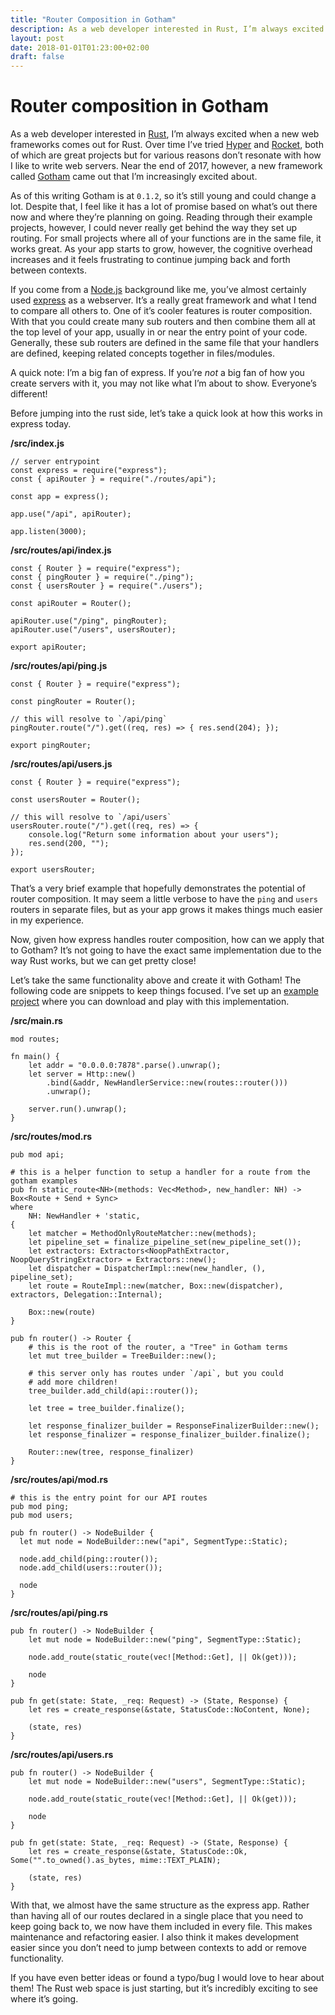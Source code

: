 ```yaml
---
title: "Router Composition in Gotham"
description: As a web developer interested in Rust, I’m always excited when new web frameworks come out for Rust. Over time I’ve tried Hyper and Rocket, both of which are great projects but for various reasons don’t resonate with how I like to write web servers. Near the end of 2017, however, a new framework called Gotham came out that I’m increasingly excited about.
layout: post
date: 2018-01-01T01:23:00+02:00
draft: false
---
```


# Router composition in Gotham

As a web developer interested in [Rust](https://rust-lang.org), I’m always excited when a new web frameworks comes out for Rust. Over time I’ve tried [Hyper](https://hyper.rs) and [Rocket](https://rocket.rs), both of which are great projects but for various reasons don’t resonate with how I like to write web servers. Near the end of 2017, however, a new framework called [Gotham](https://gotham.rs) came out that I’m increasingly excited about.

As of this writing Gotham is at `0.1.2`, so it’s still young and could change a lot. Despite that, I feel like it has a lot of promise based on what’s out there now and where they’re planning on going. Reading through their example projects, however, I could never really get behind the way they set up routing. For small projects where all of your functions are in the same file, it works great. As your app starts to grow, however, the cognitive overhead increases and it feels frustrating to continue jumping back and forth between contexts.

If you come from a [Node.js](https://nodejs.org) background like me, you’ve almost certainly used [express](https://expressjs.com) as a webserver. It’s a really great framework and what I tend to compare all others to. One of it’s cooler features is router composition. With that you could create many sub routers and then combine them all at the top level of your app, usually in or near the entry point of your code. Generally, these sub routers are defined in the same file that your handlers are defined, keeping related concepts together in files/modules.

A quick note: I’m a big fan of express. If you’re _not_ a big fan of how you create servers with it, you may not like what I’m about to show. Everyone’s different!

Before jumping into the rust side, let’s take a quick look at how this works in express today.

**/src/index.js**

```
// server entrypoint
const express = require("express");
const { apiRouter } = require("./routes/api");

const app = express();

app.use("/api", apiRouter);

app.listen(3000);
```

**/src/routes/api/index.js**

```
const { Router } = require("express");
const { pingRouter } = require("./ping");
const { usersRouter } = require("./users");

const apiRouter = Router();

apiRouter.use("/ping", pingRouter);
apiRouter.use("/users", usersRouter);

export apiRouter;
```

**/src/routes/api/ping.js**

```
const { Router } = require("express");

const pingRouter = Router();

// this will resolve to `/api/ping`
pingRouter.route("/").get((req, res) => { res.send(204); });

export pingRouter;
```

**/src/routes/api/users.js**

```
const { Router } = require("express");

const usersRouter = Router();

// this will resolve to `/api/users`
usersRouter.route("/").get((req, res) => {
    console.log("Return some information about your users");
    res.send(200, "");
});

export usersRouter;
```

That’s a very brief example that hopefully demonstrates the potential of router composition. It may seem a little verbose to have the `ping` and `users` routers in separate files, but as your app grows it makes things much easier in my experience.

Now, given how express handles router composition, how can we apply that to Gotham? It’s not going to have the exact same implementation due to the way Rust works, but we can get pretty close!

Let’s take the same functionality above and create it with Gotham! The following code are snippets to keep things focused. I’ve set up an [example project](https://github.com/mike-engel/gotham-router-composition) where you can download and play with this implementation.

**/src/main.rs**

```
mod routes;

fn main() {
    let addr = "0.0.0.0:7878".parse().unwrap();
    let server = Http::new()
        .bind(&addr, NewHandlerService::new(routes::router()))
        .unwrap();

    server.run().unwrap();
}
```

**/src/routes/mod.rs**

```
pub mod api;

# this is a helper function to setup a handler for a route from the gotham examples
pub fn static_route<NH>(methods: Vec<Method>, new_handler: NH) -> Box<Route + Send + Sync>
where
    NH: NewHandler + 'static,
{
    let matcher = MethodOnlyRouteMatcher::new(methods);
    let pipeline_set = finalize_pipeline_set(new_pipeline_set());
    let extractors: Extractors<NoopPathExtractor, NoopQueryStringExtractor> = Extractors::new();
    let dispatcher = DispatcherImpl::new(new_handler, (), pipeline_set);
    let route = RouteImpl::new(matcher, Box::new(dispatcher), extractors, Delegation::Internal);

    Box::new(route)
}

pub fn router() -> Router {
    # this is the root of the router, a "Tree" in Gotham terms
    let mut tree_builder = TreeBuilder::new();

    # this server only has routes under `/api`, but you could
    # add more children!
    tree_builder.add_child(api::router());

    let tree = tree_builder.finalize();

    let response_finalizer_builder = ResponseFinalizerBuilder::new();
    let response_finalizer = response_finalizer_builder.finalize();

    Router::new(tree, response_finalizer)
}
```

**/src/routes/api/mod.rs**

```
# this is the entry point for our API routes
pub mod ping;
pub mod users;

pub fn router() -> NodeBuilder {
  let mut node = NodeBuilder::new("api", SegmentType::Static);

  node.add_child(ping::router());
  node.add_child(users::router());

  node
}
```

**/src/routes/api/ping.rs**

```
pub fn router() -> NodeBuilder {
    let mut node = NodeBuilder::new("ping", SegmentType::Static);

    node.add_route(static_route(vec![Method::Get], || Ok(get)));

    node
}

pub fn get(state: State, _req: Request) -> (State, Response) {
    let res = create_response(&state, StatusCode::NoContent, None);

    (state, res)
}
```

**/src/routes/api/users.rs**

```
pub fn router() -> NodeBuilder {
    let mut node = NodeBuilder::new("users", SegmentType::Static);

    node.add_route(static_route(vec![Method::Get], || Ok(get)));

    node
}

pub fn get(state: State, _req: Request) -> (State, Response) {
    let res = create_response(&state, StatusCode::Ok, Some("".to_owned().as_bytes, mime::TEXT_PLAIN);

    (state, res)
}
```

With that, we almost have the same structure as the express app. Rather than having all of our routes declared in a single place that you need to keep going back to, we now have them included in every file. This makes maintenance and refactoring easier. I also think it makes development easier since you don’t need to jump between contexts to add or remove functionality.

If you have even better ideas or found a typo/bug I would love to hear about them! The Rust web space is just starting, but it’s incredibly exciting to see where it’s going.
